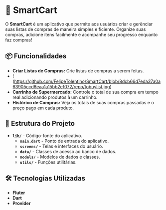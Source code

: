 # 🛒 SmartCart 

O **SmartCart** é um aplicativo que permite aos usuários criar e gerênciar suas listas de compras de maneira simples e ficiente. Organize suas compras, adicione itens facilmente e acompanhe seu progresso enquanto faz compras!

## 📦 Funcionalidades
- **Criar Listas de Compras:** Crie listas de compras a serem feitas.
- !(https://github.com/FelipeTolentino/SmartCart/blob/8dcb66d7eda37a0a63905ccd6eaa1a15bb2ef072/repo/tobuylist.jpg)
- **Carrinho de Supermercado:** Controle o total de sua compra em tempo real adicionando produtos à um carrinho.
- **Histórico de Compras:** Veja os totais de suas compras passadas e o preço pago em cada produto.

## 📂 Estrutura do Projeto
- **`lib/`** - Código-fonte do aplicativo.
  - **`main.dart`** - Ponto de entrada do aplicativo.
  - **`screens/`** - Telas e interfaces do usuário.
  - **`data/`** - Classes de acesso ao banco de dados.
  - **`models/`** - Modelos de dados e classes.
  - **`utils/`** - Funções utilitárias.

## 🛠 Tecnologias Utilizadas
- **Fluter**
- **Dart**
- **Provider**
